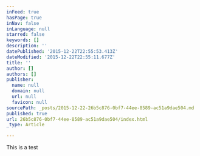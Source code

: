 ```yaml
---
inFeed: true
hasPage: true
inNav: false
inLanguage: null
starred: false
keywords: []
description: ''
datePublished: '2015-12-22T22:55:53.413Z'
dateModified: '2015-12-22T22:55:11.677Z'
title: ''
author: []
authors: []
publisher:
  name: null
  domain: null
  url: null
  favicon: null
sourcePath: _posts/2015-12-22-26b5c876-0bf7-44ee-8589-ac51a9dae504.md
published: true
url: 26b5c876-0bf7-44ee-8589-ac51a9dae504/index.html
_type: Article

---
```

This is a test